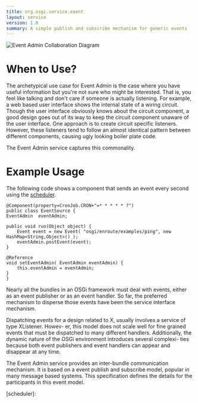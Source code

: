 ```yaml
---
title: org.osgi.service.event
layout: service
version: 1.0
summary: A simple publish and subscribe mechanism for generic events 
---
```


![Event Admin Collaboration Diagram](/img/services/org.osgi.service.event.overview.png)

# When to Use?

The archetypical use case for Event Admin is the case where you have useful information but you're not sure who might be interested. That is, you feel like talking and don't care if someone is actually listening. For example, a web based user interface shows the internal state of a wiring circuit. Though the user interface obviously knows about the circuit component, a good design goes out of its way to keep the circuit component unaware of the user interface. One approach is to create circuit specific listeners. However, these listeners tend to follow an almost identical pattern between different components, causing ugly looking boiler plate code.

The Event Admin service captures this commonality.

# Example Usage

The following code shows a component that sends an event every second using the [scheduler](scheduler). 

    @Component(property=CronJob.CRON+"=* * * * * ?")
    public class EventSource {
	EventAdmin	eventAdmin;
	
	public void run(Object object) {
		Event event = new Event( "osgi/enroute/examples/ping", new HashMap<String,Object>() );
		eventAdmin.postEvent(event);
	}
	
	@Reference
	void setEventAdmin( EventAdmin eventAdmin) {
		this.eventAdmin = eventAdmin;
	}
    }




Nearly all the bundles in an OSGi framework must deal with events, either as an event publisher or as an event handler. So far, the preferred mechanism to disperse those events have been the service interface mechanism.

Dispatching events for a design related to X, usually involves a service of type XListener. Howev- er, this model does not scale well for fine grained events that must be dispatched to many different handlers. Additionally, the dynamic nature of the OSGi environment introduces several complexi- ties because both event publishers and event handlers can appear and disappear at any time.

The Event Admin service provides an inter-bundle communication mechanism. It is based on a event publish and subscribe model, popular in many message based systems.
This specification defines the details for the participants in this event model.




[scheduler]: 
